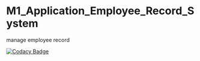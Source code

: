 # M1_Application_Employee_Record_System
manage employee record

[![Codacy Badge](https://app.codacy.com/project/badge/Grade/00a29c678e3045dd84ed8b049f9529f4)](https://www.codacy.com/gh/agashsenthilkumar/M1_Application_Employee_Record_System/dashboard?utm_source=github.com&amp;utm_medium=referral&amp;utm_content=agashsenthilkumar/M1_Application_Employee_Record_System&amp;utm_campaign=Badge_Grade)
